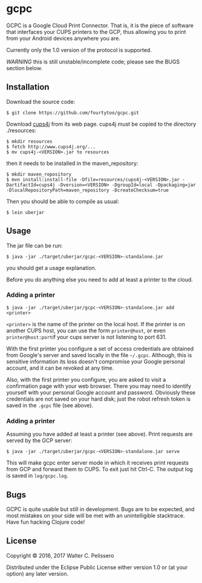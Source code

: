 # gcpc

GCPC is a Google Cloud Print Connector.  That is, it is the piece of
software that interfaces your CUPS printers to the GCP, thus allowing
you to print from your Android devices anywhere you are.

Currently only the 1.0 version of the protocol is supported.

_WARNING_ this is still unstable/incomplete code; please see the BUGS
section below.

## Installation

Download the source code:

    $ git clone https://github.com/fourtytoo/gcpc.git

Download
[cups4j](http://www.cups4j.org/index.php?option=com_content&view=article&id=2&Itemid=7)
from its web page.  cups4j must be copied to the directory
./resources:

    $ mkdir resources
	$ fetch http://www.cups4j.org/...
    $ mv cups4j-<VERSION>.jar to resources

then it needs to be installed in the maven_repository:

    $ mkdir maven_repository
    $ mvn install:install-file -Dfile=resources/cups4j-<VERSION>.jar -DartifactId=cups4j -Dversion=<VERSION> -DgroupId=local -Dpackaging=jar -DlocalRepositoryPath=maven_repository -DcreateChecksum=true

Then you should be able to compile as usual:

    $ lein uberjar

## Usage

The jar file can be run:

    $ java -jar ./target/uberjar/gcpc-<VERSION>-standalone.jar

you should get a usage explanation.

Before you do anything else you need to add at least a printer to the
cloud.

### Adding a printer

    $ java -jar ./target/uberjar/gcpc-<VERSION>-standalone.jar add <printer>

`<printer>` is the name of the printer on the local host.  If the
printer is on another CUPS host, you can use the form `printer@host`,
or even `printer@host:port`if your cups server is not listening
to port 631.

With the first printer you configure a set of access credentials are
obtained from Google's server and saved locally in the file `~/.gcpc`.
Although, this is sensitive information its loss doesn't compromise
your Google personal account, and it can be revoked at any time.

Also, with the first printer you configure, you are asked to visit a
confirmation page with your web browser.  There you may need to
identify yourself with your personal Google account and password.
Obviously these credentials are not saved on your hard disk; just the
robot refresh token is saved in the `.gcpc` file (see above).

### Adding a printer

Assuming you have added at least a printer (see above).  Print
requests are served by the GCP server:

    $ java -jar ./target/uberjar/gcpc-<VERSION>-standalone.jar serve
	
This will make gcpc enter server mode in which it receives print
requests from GCP and forward them to CUPS.  To exit just hit Ctrl-C.
The output log is saved in `log/gcpc.log`.

## Bugs

GCPC is quite usable but still in development.  Bugs are to be
expected, and most mistakes on your side will be met with an
unintelligible stacktrace.  Have fun hacking Clojure code!


## License

Copyright © 2016, 2017 Walter C. Pelissero

Distributed under the Eclipse Public License either version 1.0 or (at
your option) any later version.

